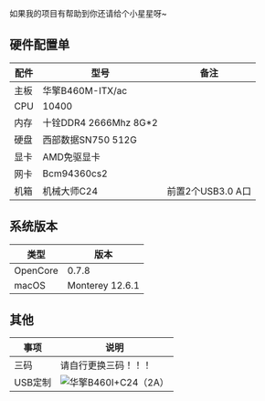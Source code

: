 如果我的项目有帮助到你还请给个小星星呀~

## 硬件配置单


|配件|型号|备注|
--- | ---|---
|主板|华擎B460M-ITX/ac||
|CPU|10400|
|内存|十铨DDR4 2666Mhz 8G*2||
|硬盘|西部数据SN750 512G|
|显卡|AMD免驱显卡||
|网卡|Bcm94360cs2||
|机箱|机械大师C24|前置2个USB3.0 A口|

## 系统版本
|类型|版本|
--- | ---
|OpenCore|0.7.8| 
|macOS| Monterey 12.6.1|

## 其他
|事项|说明|
--- | ---
|三码|请自行更换三码！！！| 
|USB定制|![华擎B460I+C24（2A）](https://github.com/ZhuyuNtzh/Hackintosh-EFI-AsrockB460M-ITXac/assets/115443114/e22a391f-8b0b-4563-9ce4-f703b173aa8b)|
